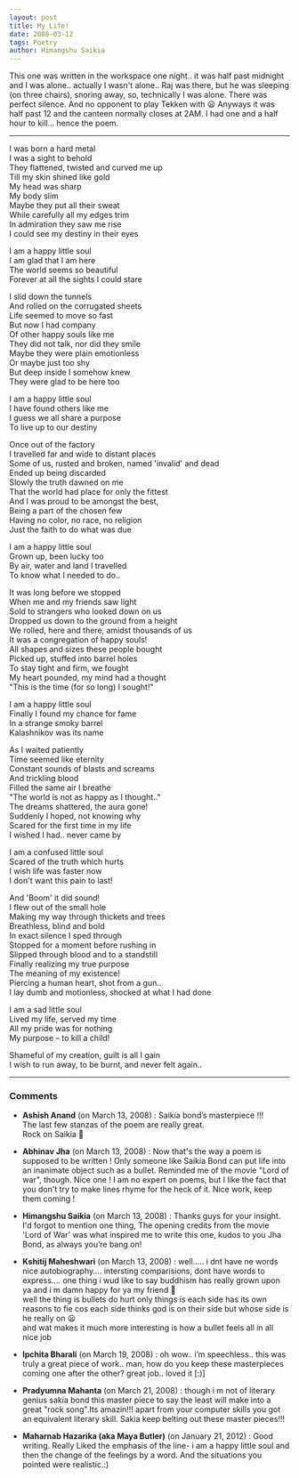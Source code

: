 ```yaml
---
layout: post
title: My Life!
date: 2008-03-12
tags: Poetry
author: Himangshu Saikia
---
```


This one was written in the workspace one night.. it was half past midnight and I was alone.. actually I wasn't alone.. Raj was there, but he was sleeping (on three chairs), snoring away, so, technically I was alone. There was perfect silence. And no opponent to play Tekken with 😦 Anyways it was half past 12 and the canteen normally closes at 2AM. I had one and a half hour to kill... hence the poem.

---

I was born a hard metal  
I was a sight to behold  
They flattened, twisted and curved me up  
Till my skin shined like gold  
My head was sharp  
My body slim  
Maybe they put all their sweat  
While carefully all my edges trim  
In admiration they saw me rise  
I could see my destiny in their eyes  

I am a happy little soul  
I am glad that I am here  
The world seems so beautiful  
Forever at all the sights I could stare  

I slid down the tunnels  
And rolled on the corrugated sheets  
Life seemed to move so fast  
But now I had company  
Of other happy souls like me  
They did not talk, nor did they smile  
Maybe they were plain emotionless  
Or maybe just too shy  
But deep inside I somehow knew  
They were glad to be here too  

I am a happy little soul  
I have found others like me  
I guess we all share a purpose  
To live up to our destiny  

Once out of the factory  
I travelled far and wide to distant places  
Some of us, rusted and broken, named 'invalid' and dead  
Ended up being discarded  
Slowly the truth dawned on me  
That the world had place for only the fittest  
And I was proud to be amongst the best,  
Being a part of the chosen few  
Having no color, no race, no religion  
Just the faith to do what was due  

I am a happy little soul  
Grown up, been lucky too  
By air, water and land I travelled  
To know what I needed to do..  

It was long before we stopped  
When me and my friends saw light  
Sold to strangers who looked down on us  
Dropped us down to the ground from a height  
We rolled, here and there, amidst thousands of us  
It was a congregation of happy souls!  
All shapes and sizes these people bought  
Picked up, stuffed into barrel holes  
To stay tight and firm, we fought  
My heart pounded, my mind had a thought  
"This is the time (for so long) I sought!"  

I am a happy little soul  
Finally I found my chance for fame  
In a strange smoky barrel  
Kalashnikov was its name  

As I waited patiently  
Time seemed like eternity  
Constant sounds of blasts and screams  
And trickling blood  
Filled the same air I breathe  
"The world is not as happy as I thought.."  
The dreams shattered, the aura gone!  
Suddenly I hoped, not knowing why  
Scared for the first time in my life  
I wished I had.. never came by  

I am a confused little soul  
Scared of the truth which hurts  
I wish life was faster now  
I don't want this pain to last!  

And 'Boom' it did sound!  
I flew out of the small hole  
Making my way through thickets and trees  
Breathless, blind and bold  
In exact silence I sped through  
Stopped for a moment before rushing in  
Slipped through blood and to a standstill  
Finally realizing my true purpose  
The meaning of my existence!  
Piercing a human heart, shot from a gun..  
I lay dumb and motionless, shocked at what I had done  

I am a sad little soul  
Lived my life, served my time  
All my pride was for nothing  
My purpose – to kill a child!  

Shameful of my creation, guilt is all I gain  
I wish to run away, to be burnt, and never felt again..  

---

### Comments

- **Ashish Anand** (on March 13, 2008) : Saikia bond’s masterpiece !!!  
The last few stanzas of the poem are really great.  
Rock on Saikia 🙂  

- **Abhinav Jha** (on March 13, 2008) : Now that's the way a poem is supposed to be written ! Only someone like Saikia Bond can put life into an inanimate object such as a bullet. Reminded me of the movie "Lord of war", though. Nice one ! I am no expert on poems, but I like the fact that you don't try to make lines rhyme for the heck of it. Nice work, keep them coming !

- **Himangshu Saikia** (on March 13, 2008) : Thanks guys for your insight. I'd forgot to mention one thing, The opening credits from the movie 'Lord of War' was what inspired me to write this one, kudos to you Jha Bond, as always you’re bang on!

- **Kshitij Maheshwari** (on March 13, 2008) : well….. i dnt have ne words
nice autobiography…. intersting comparisions, dont have words to express…. one thing i wud like to say buddhism has really grown upon ya and i m damn happy for ya my friend 🙂  
well the thing is bullets do hurt only things is each side has its own reasons to fie cos each side thinks god is on their side but whose side is he really on 😦  
and wat makes it much more interesting is how a bullet feels
all in all nice job  

- **Ipchita Bharali** (on March 19, 2008) : oh wow.. i’m speechless.. this was truly a great piece of work.. man, how do you keep these masterpieces coming one after the other? great job.. loved it [:)]

- **Pradyumna Mahanta** (on March 21, 2008) : though i m not of literary genius sakia bond this master piece to say the least will make into a great "rock song".Its amazin!!! apart from your computer skills you got an equivalent literary skill. Sakia keep belting out these master pieces!!!

- **Maharnab Hazarika (aka Maya Butler)** (on January 21, 2012) : Good writing. Really Liked the emphasis of the line- i am a happy little soul and then the change of the feelings by a word. And the situations you pointed were realistic.:)